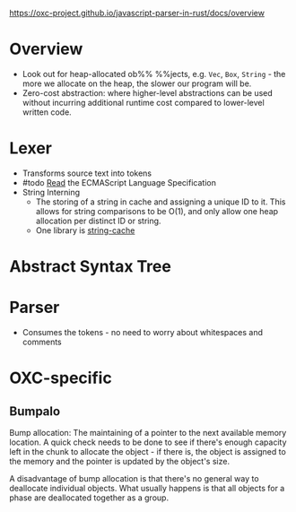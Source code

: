 
https://oxc-project.github.io/javascript-parser-in-rust/docs/overview

# Overview
- Look out for heap-allocated ob%%  %%jects, e.g. `Vec`, `Box`, `String` - the more we allocate on the heap, the slower our program will be.
- Zero-cost abstraction: where higher-level abstractions can be used without incurring additional runtime cost compared to lower-level written code.

# Lexer

- Transforms source text into tokens
- #todo [Read]([#tc39-inclusion](https://matrix.to/#/#tc39-inclusion:matrix.org)) the ECMAScript Language Specification
- String Interning
	- The storing of a string in cache and assigning a unique ID to it. This allows for string comparisons to be O(1), and only allow one heap allocation per distinct ID or string.
	- One library is [string-cache](https://crates.io/crates/string_cache)

# Abstract Syntax Tree



# Parser

- Consumes the tokens - no need to worry about whitespaces and comments

# OXC-specific

## Bumpalo

Bump allocation: The maintaining of a pointer to the next available memory location. A quick check needs to be done to see if there's enough capacity left in the chunk to allocate the object - if there is, the object is assigned to the memory and the pointer is updated by the object's size.

A disadvantage of bump allocation is that there's no general way to deallocate individual objects. What usually happens is that all objects for a phase are deallocated together as a group.